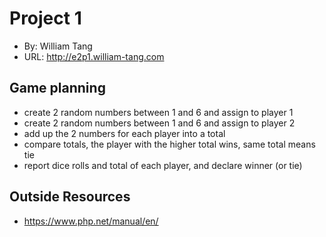 # Project 1
+ By: William Tang
+ URL: <http://e2p1.william-tang.com>

## Game planning
+ create 2 random numbers between 1 and 6 and assign to player 1
+ create 2 random numbers between 1 and 6 and assign to player 2
+ add up the 2 numbers for each player into a total 
+ compare totals, the player with the higher total wins, same total means tie
+ report dice rolls and total of each player, and declare winner (or tie)

## Outside Resources
+ <https://www.php.net/manual/en/>
